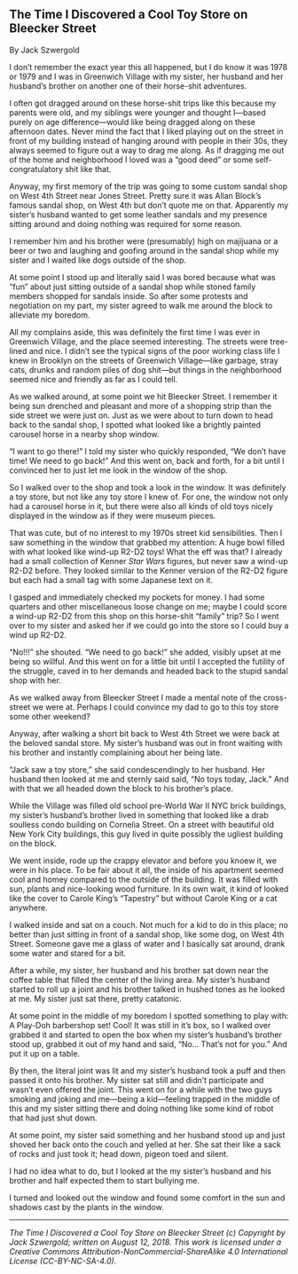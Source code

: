 ## The Time I Discovered a Cool Toy Store on Bleecker Street

By Jack Szwergold

I don’t remember the exact year this all happened, but I do know it was 1978 or 1979 and I was in Greenwich Village with my sister, her husband and her husband’s brother on another one of their horse-shit adventures.

I often got dragged around on these horse-shit trips like this because my parents were old, and my siblings were younger and thought I—based purely on age difference—would like being dragged along on these afternoon dates. Never mind the fact that I liked playing out on the street in front of my building instead of hanging around with people in their 30s, they always seemed to figure out a way to drag me along. As if dragging me out of the home and neighborhood I loved was a “good deed” or some self-congratulatory shit like that.

Anyway, my first memory of the trip was going to some custom sandal shop on West 4th Street near Jones Street. Pretty sure it was Allan Block’s famous sandal shop, on West 4th but don’t quote me on that. Apparently my sister’s husband wanted to get some leather sandals and my presence sitting around and doing nothing was required for some reason.

I remember him and his brother were (presumably) high on majijuana or a beer or two and laughing and goofing around in the sandal shop while my sister and I waited like dogs outside of the shop.

At some point I stood up and literally said I was bored because what was “fun” about just sitting outside of a sandal shop while stoned family members shopped for sandals inside. So after some protests and negotiation on my part, my sister agreed to walk me around the block to alleviate my boredom.

All my complains aside, this was definitely the first time I was ever in Greenwich Village, and the place seemed interesting. The streets were tree-lined and nice. I didn’t see the typical signs of the poor working class life I knew in Brooklyn on the streets of Greenwich Village—like garbage, stray cats, drunks and random piles of dog shit—but things in the neighborhood seemed nice and friendly as far as I could tell.

As we walked around, at some point we hit Bleecker Street. I remember it being sun drenched and pleasant and more of a shopping strip than the side street we were just on. Just as we were about to turn down to head back to the sandal shop, I spotted what looked like a brightly painted carousel horse in a nearby shop window.

“I want to go there!” I told my sister who quickly responded, “We don’t have time! We need to go back!” And this went on, back and forth, for a bit until I convinced her to just let me look in the window of the shop.

So I walked over to the shop and took a look in the window. It was definitely a toy store, but not like any toy store I knew of. For one, the window not only had a carousel horse in it, but there were also all kinds of old toys nicely displayed in the window as if they were museum pieces.

That was cute, but of no interest to my 1970s street kid sensibilities. Then I saw something in the window that grabbed my attention: A huge bowl filled with what looked like wind-up R2-D2 toys! What the eff was that? I already had a small collection of Kenner *Star Wars* figures, but never saw a wind-up R2-D2 before. They looked similar to the Kenner version of the R2-D2 figure but each had a small tag with some Japanese text on it.

I gasped and immediately checked my pockets for money. I had some quarters and other miscellaneous loose change on me; maybe I could score a wind-up R2-D2 from this shop on this horse-shit “family” trip? So I went over to my sister and asked her if we could go into the store so I could buy a wind up R2-D2.

“No!!!” she shouted. “We need to go back!” she added, visibly upset at me being so willful. And this went on for a little bit until I accepted the futility of the struggle, caved in to her demands and headed back to the stupid sandal shop with her.

As we walked away from Bleecker Street I made a mental note of the cross-street we were at. Perhaps I could convince my dad to go to this toy store some other weekend?

Anyway, after walking a short bit back to West 4th Street we were back at the beloved sandal store. My sister’s husband was out in front waiting with his brother and instantly complaining about her being late.

“Jack saw a toy store,” she said condescendingly to her husband. Her husband then looked at me and sternly said said, “No toys today, Jack.” And with that we all headed down the block to his brother’s place.

While the Village was filled old school pre-World War II NYC brick buildings, my sister’s husband’s brother lived in something that looked like a drab soulless condo building on Cornelia Street. On a street with beautiful old New York City buildings, this guy lived in quite possibly the ugliest building on the block.

We went inside, rode up the crappy elevator and before you knoew it, we were in his place. To be fair about it all, the inside of his apartment seemed cool and homey compared to the outside of the building. It was filled with sun, plants and nice-looking wood furniture. In its own wait, it kind of looked like the cover to Carole King’s “Tapestry” but without Carole King or a cat anywhere.

I walked inside and sat on a couch. Not much for a kid to do in this place; no better than just sitting in front of a sandal shop, like some dog, on West 4th Street. Someone gave me a glass of water and I basically sat around, drank some water and stared for a bit.

After a while, my sister, her husband and his brother sat down near the coffee table that filled the center of the living area. My sister’s husband started to roll up a joint and his brother talked in hushed tones as he looked at me. My sister just sat there, pretty catatonic.

At some point in the middle of my boredom I spotted something to play with: A Play-Doh barbershop set! Cool! It was still in it’s box, so I walked over grabbed it and started to open the box when my sister’s husband’s brother stood up, grabbed it out of my hand and said, “No… That’s not for you.” And put it up on a table.

By then, the literal joint was lit and my sister’s husband took a puff and then passed it onto his brother. My sister sat still and didn’t participate and wasn’t even offered the joint. This went on for a while with the two guys smoking and joking and me—being a kid—feeling trapped in the middle of this and my sister sitting there and doing nothing like some kind of robot that had just shut down.

At some point, my sister said something and her husband stood up and just shoved her back onto the couch and yelled at her. She sat their like a sack of rocks and just took it; head down, pigeon toed and silent.

I had no idea what to do, but I looked at the my sister’s husband and his brother and half expected them to start bullying me.

I turned and looked out the window and found some comfort in the sun and shadows cast by the plants in the window.

***

*The Time I Discovered a Cool Toy Store on Bleecker Street (c) Copyright by Jack Szwergold; written on August 12, 2018. This work is licensed under a Creative Commons Attribution-NonCommercial-ShareAlike 4.0 International License (CC-BY-NC-SA-4.0).*